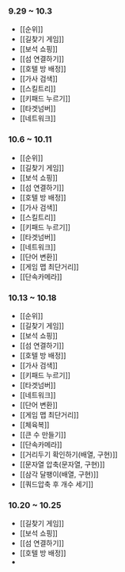 ### 9.29 ~ 10.3
 - [[순위]]
- [[길찾기 게임]]
- [[보석 쇼핑]]
- [[섬 연결하기]]
- [[호텔 방 배정]]
- [[가사 검색]]
- [[스킬트리]]
- [[키패드 누르기]]
- [[타겟넘버]]
- [[네트워크]]

### 10.6 ~ 10.11
- [[순위]]
- [[길찾기 게임]]
- [[보석 쇼핑]]
- [[섬 연결하기]]
- [[호텔 방 배정]]
- [[가사 검색]]
- [[스킬트리]]
- [[키패드 누르기]]
- [[타겟넘버]]
- [[네트워크]]
- [[단어 변환]]
- [[게임 맵 최단거리]]
- [[단속카메라]]

### 10.13 ~ 10.18
- [[순위]]
- [[길찾기 게임]]
- [[보석 쇼핑]]
- [[섬 연결하기]]
- [[호텔 방 배정]]
- [[가사 검색]]
- [[키패드 누르기]]
- [[타겟넘버]]
- [[네트워크]]
- [[단어 변환]]
- [[게임 맵 최단거리]]
- [[체육복]]
- [[큰 수 만들기]]
- [[단속카메라]]
- [[거리두기 확인하기(배열, 구현)]]
- [[문자열 압축(문자열, 구현)]]
- [[삼각 달팽이(배열, 구현)]]
- [[쿼드압축 후 개수 세기]]

### 10.20 ~ 10.25
- [[길찾기 게임]]
- [[보석 쇼핑]]
- [[섬 연결하기]]
- [[호텔 방 배정]]
- 